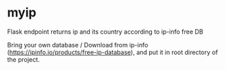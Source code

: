 # myip
Flask endpoint returns ip and its country according to ip-info free DB


Bring your own database / Download from ip-info (https://ipinfo.io/products/free-ip-database), and put it in root directory of the project.